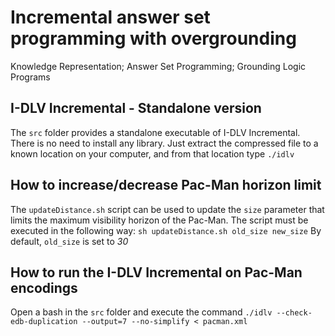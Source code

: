 # Incremental answer set programming with overgrounding
Knowledge Representation; Answer Set Programming; Grounding Logic Programs

## I-DLV Incremental - Standalone version
The `src` folder provides a standalone executable of I-DLV Incremental. 
There is no need to install any library.
Just extract the compressed file to a known location on your computer, and from that location type `./idlv`

## How to increase/decrease Pac-Man horizon limit
The `updateDistance.sh` script can be used to update the `size` parameter that limits the maximum visibility horizon of
the Pac-Man.
The script must be executed in the following way: 
`sh updateDistance.sh old_size new_size`
By default, `old_size` is set to *30*

## How to run the I-DLV Incremental on Pac-Man encodings
Open a bash in the `src` folder and execute the command `./idlv --check-edb-duplication --output=7 --no-simplify < pacman.xml`
